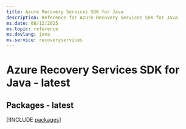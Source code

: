 ```yaml
---
title: Azure Recovery Services SDK for Java
description: Reference for Azure Recovery Services SDK for Java
ms.date: 08/12/2025
ms.topic: reference
ms.devlang: java
ms.service: recoveryservices
---
```

# Azure Recovery Services SDK for Java - latest
## Packages - latest
[!INCLUDE [packages](recovery-services-index.md)]